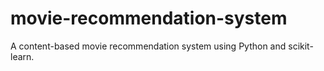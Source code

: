 # movie-recommendation-system
A content-based movie recommendation system using Python and scikit-learn.
